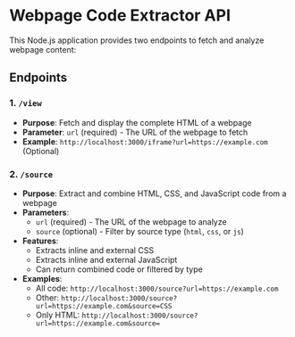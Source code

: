 # Webpage Code Extractor API

This Node.js application provides two endpoints to fetch and analyze webpage content:

## Endpoints

### 1. `/view`
- **Purpose**: Fetch and display the complete HTML of a webpage
- **Parameter**: `url` (required) - The URL of the webpage to fetch
- **Example**: `http://localhost:3000/iframe?url=https://example.com` (Optional)

### 2. `/source`
- **Purpose**: Extract and combine HTML, CSS, and JavaScript code from a webpage
- **Parameters**:
  - `url` (required) - The URL of the webpage to analyze
  - `source` (optional) - Filter by source type (`html`, `css`, or `js`)
- **Features**:
  - Extracts inline and external CSS
  - Extracts inline and external JavaScript
  - Can return combined code or filtered by type
- **Examples**:
  - All code: `http://localhost:3000/source?url=https://example.com`
  - Other: `http://localhost:3000/source?url=https://example.com&source=CSS`
  - Only HTML: `http://localhost:3000/source?url=https://example.com&source=`
